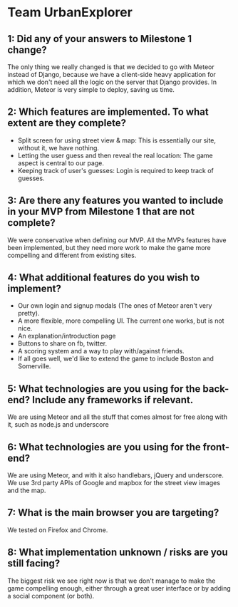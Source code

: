 # Team UrbanExplorer


## 1: Did any of your answers to Milestone 1 change?
The only thing we really changed is that we decided to go with Meteor instead of Django, because we have a client-side heavy application for which we don't need all the logic on the server that Django provides. In addition, Meteor is very simple to deploy, saving us time.

## 2:   Which features are implemented. To what extent are they complete?
* Split screen for using street view & map: This is essentially our site, without it, we have nothing.
* Letting the user guess and then reveal the real location: The game aspect is central to our page.
* Keeping track of user's guesses: Login is required to keep track of guesses.


## 3:    Are there any features you wanted to include in your MVP from Milestone 1 that are not complete?
We were conservative when defining our MVP. All the MVPs features have been implemented, but they need more work to make the game more compelling and different from existing sites.

## 4:    What additional features do you wish to implement?
* Our own login and signup modals (The ones of Meteor aren't very pretty).
* A more flexible, more compelling UI. The current one works, but is not nice.
* An explanation/introduction page
* Buttons to share on fb, twitter.
* A scoring system and a way to play with/against friends.
* If all goes well, we'd like to extend the game to include Boston and Somerville.

## 5:    What technologies are you using for the back-end? Include any frameworks if relevant.
We are using Meteor and all the stuff that comes almost for free along with it, such as node.js and underscore

## 6:    What technologies are you using for the front-end?
We are using Meteor, and with it also handlebars, jQuery and underscore. We use 3rd party APIs of Google and mapbox for the street view images and the map.
 
## 7:    What is the main browser you are targeting?
We tested on Firefox and Chrome.

## 8:    What implementation unknown / risks are you still facing?
The biggest risk we see right now is that we don't manage to make the game compelling enough, either through a great user interface or by adding a social component (or both).

